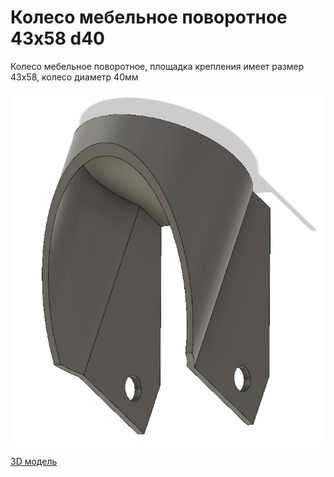 # Колесо мебельное поворотное 43х58 d40

Колесо мебельное поворотное, площадка крепления имеет размер 43х58, колесо диаметр 40мм

![Общий вид](20big.png)

[3D модель](20part.f3d)